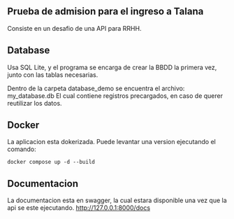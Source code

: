 ## Prueba de admision para el ingreso a Talana

Consiste en un desafio de una API para RRHH.

## Database
Usa SQL Lite, y el programa se encarga de crear la BBDD la primera vez, junto con las tablas necesarias.

Dentro de la carpeta database_demo se encuentra el archivo: my_database.db
El cual contiene registros precargados, en caso de querer reutilizar los datos.

## Docker
La aplicacion esta dokerizada.
Puede levantar una version ejecutando el comando:
```
docker compose up -d --build
```

## Documentacion
La documentacion esta en swagger, la cual estara disponible una vez que la api se este ejecutando.
http://127.0.0.1:8000/docs